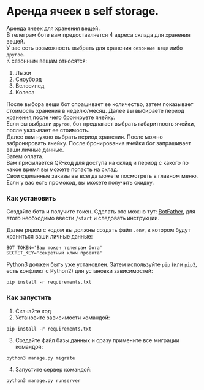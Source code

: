 # Аренда ячеек в self storage.


Аренда ячеек для хранения вещей.\
В телеграм боте вам предоставляется 4 адреса склада для хранения вещей.\
У вас есть возможность выбрать для хранения `сезонные вещи` либо `другое`.\
К сезонным вещам относятся:
1) Лыжи
2) Сноуборд
3) Велосипед
4) Колеса

После выбора вещи бот спрашивает ее количество, затем показывает стоимость хранения в неделю/месяц.
Далее вы выбираете период хранения,после чего бронируете ячейку.\
Если вы выбрали `другое`, бот предлагает выбрать габаритность ячейки, после указывает ее стоимость.\
Далее вам нужно выбрать период хранения. После можно забронировать ячейку.
После бронирования ячейки бот запрашивает ваши личные данные.\
Затем оплата.\
Вам присылается QR-код для доступа на склад и период с какого по какое время вы можете попасть на склад.\
Свои сделанные заказы вы всегда можете посмотреть в главном меню.\
Если у вас есть промокод, вы можете получить скидку.


### Как установить

Создайте бота и получите токен.
Сделать это можно тут: [BotFather](https://telegram.me/BotFather), для этого необходимо
ввести `/start` и следовать инструкции.


Далее рядом с кодом вы должны создать файл `.env`, в котором будут храниться
ваши личные данные:

```
BOT_TOKEN='Ваш токен телеграм бота'
SECRET_KEY='секретный ключ проекта'
```

Python3 должен быть уже установлен. Затем используйте `pip` (или `pip3`, есть
конфликт с Python2) для установки зависимостей:

```
pip install -r requirements.txt
```
### Как запустить
1. Скачайте код
2. Установите зависимости командой:
```
pip install -r requirements.txt
```
3. Создайте файл базы данных и сразу примените все миграции командой:
```
python3 manage.py migrate
```
4. Запустите сервер командой:
```
python3 manage.py runserver
```

